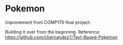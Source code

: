 # Pokemon
Improvement from COMP170 final project.

Building it over from the beginning.
Reference: https://github.com/chernandez7/Text-Based-Pokemon